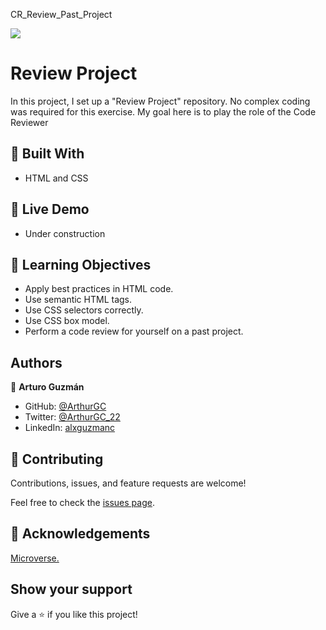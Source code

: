 CR_Review_Past_Project

![](https://img.shields.io/badge/Microverse-blueviolet)

# Review Project

In this project, I set up a "Review Project" repository. No complex coding was required for this exercise. My goal here is to play the role of the Code Reviewer

## :hammer: Built With

- HTML and CSS

## :red_circle: Live Demo

- Under construction

## :blue_book: Learning Objectives

- Apply best practices in HTML code.
- Use semantic HTML tags.
- Use CSS selectors correctly.
- Use CSS box model.
- Perform a code review for yourself on a past project.

## Authors

👤 **Arturo Guzmán**

- GitHub: [@ArthurGC](https://github.com/ArthurGC)
- Twitter: [@ArthurGC_22](https://twitter.com/ArthurGC_22)
- LinkedIn: [alxguzmanc](https://www.linkedin.com/in/alxguzmanc/)

## 🤝 Contributing

Contributions, issues, and feature requests are welcome!

Feel free to check the [issues page](https://github.com/ArthurGC/cr_review_past_project/issues).

## 👋 Acknowledgements

[Microverse.](https://www.microverse.org)

## Show your support

Give a ⭐️ if you like this project!
